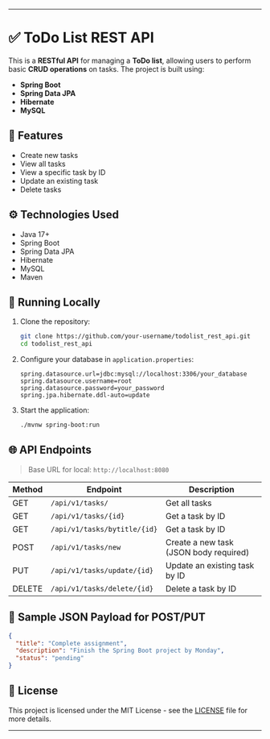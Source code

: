 
---

# ✅ ToDo List REST API

This is a **RESTful API** for managing a **ToDo list**, allowing users to perform basic **CRUD operations** on tasks. The project is built using:

* **Spring Boot**
* **Spring Data JPA**
* **Hibernate**
* **MySQL**

## 🧩 Features

* Create new tasks
* View all tasks
* View a specific task by ID
* Update an existing task
* Delete tasks

## ⚙️ Technologies Used

* Java 17+
* Spring Boot
* Spring Data JPA
* Hibernate
* MySQL
* Maven

## 🚀 Running Locally

1. Clone the repository:

   ```bash
   git clone https://github.com/your-username/todolist_rest_api.git
   cd todolist_rest_api
   ```

2. Configure your database in `application.properties`:

   ```properties
   spring.datasource.url=jdbc:mysql://localhost:3306/your_database
   spring.datasource.username=root
   spring.datasource.password=your_password
   spring.jpa.hibernate.ddl-auto=update
   ```

3. Start the application:

   ```bash
   ./mvnw spring-boot:run
   ```

## 🌐 API Endpoints

> Base URL for local: `http://localhost:8080`

| Method | Endpoint                    | Description                            |
| ------ | --------------------------- | -------------------------------------- |
| GET    | `/api/v1/tasks/`            | Get all tasks                          |
| GET    | `/api/v1/tasks/{id}`        | Get a task by ID                       |
| GET    | `/api/v1/tasks/bytitle/{id}`| Get a task by ID                       |
| POST   | `/api/v1/tasks/new`         | Create a new task (JSON body required) |
| PUT    | `/api/v1/tasks/update/{id}` | Update an existing task by ID          |
| DELETE | `/api/v1/tasks/delete/{id}` | Delete a task by ID                    |

## 📝 Sample JSON Payload for POST/PUT

```json
{
  "title": "Complete assignment",
  "description": "Finish the Spring Boot project by Monday",
  "status": "pending"
}
```

## 📘 License

This project is licensed under the MIT License - see the [LICENSE](LICENSE) file for more details.

---
